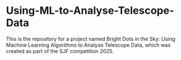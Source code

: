 # Using-ML-to-Analyse-Telescope-Data
This is the repository for a project named Bright Dots in the Sky: Using Machine Learning Algorithms to Analyse Telescope Data, which was created as part of the SJF competition 2025.
